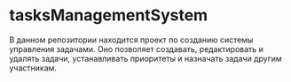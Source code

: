 # tasksManagementSystem
В данном репозитории находится проект по созданию системы управления задачами. Оно позволяет создавать, редактировать и удалять задачи, устанавливать приоритеты и назначать задачи другим участникам.
